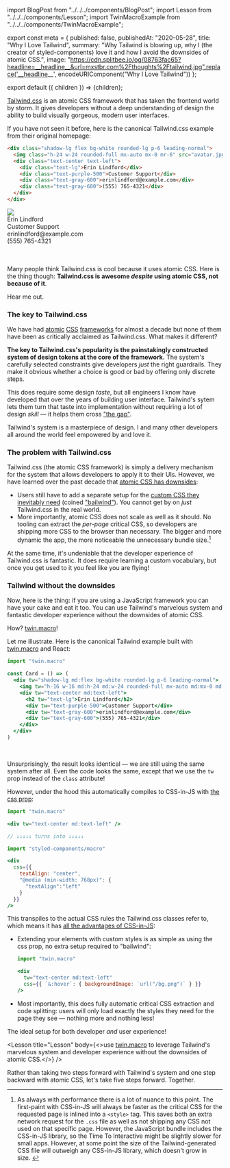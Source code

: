import BlogPost from "../../../components/BlogPost";
import Lesson from "../../../components/Lesson";
import TwinMacroExample from "../../../components/TwinMacroExample";

export const meta = {
  published: false,
  publishedAt: "2020-05-28",
  title: "Why I Love Tailwind",
  summary: "Why Tailwind is blowing up, why I (the creator of styled-components) love it and how I avoid the downsides of atomic CSS.",
  image: "https://cdn.splitbee.io/og/08763fac65?headline=__headline__&url=mxstbr.com%2Fthoughts%2Ftailwind.jpg".replace('__headline__', encodeURIComponent("Why I Love Tailwind"))
};

export default ({ children }) => <BlogPost meta={meta}>{children}</BlogPost>;

[Tailwind.css](https://tailwindcss.com) is an atomic CSS framework that has taken the frontend world by storm. It gives developers without a deep understanding of design the ability to build visually gorgeous, modern user interfaces. 

If you have not seen it before, here is the canonical Tailwind.css example from their original homepage:

```html
<div class="shadow-lg flex bg-white rounded-lg p-6 leading-normal">
  <img class="h-24 w-24 rounded-full mx-auto mx-0 mr-6" src="avatar.jpg" />
  <div class="text-center text-left">
    <div class="text-lg">Erin Lindford</div>
    <div class="text-purple-500">Customer Support</div>
    <div class="text-gray-600">erinlindford@example.com</div>
    <div class="text-gray-600">(555) 765-4321</div>
  </div>
</div>
```

<style>{`
sup {   font-size: 75%;   line-height: 0;   position: relative;   vertical-align: baseline;   top: -0.5em }
.footnotes * { font-size: inherit!important; }
.footnotes { font-size: 0.9em; }
.footnotes li { max-width: 100%; }
.shadow-lg { box-shadow: 0 10px 15px -3px rgba(0,0,0,.1), 0 4px 6px -2px rgba(0,0,0,.05); }
.p-6 { padding: 1.5rem; }
.leading-normal { line-height: 1.5; }
.rounded-lg { border-radius: .5rem; }
.bg-white { background-color: #fff; }
.h-16 { height: 4rem; }
.w-16 { width: 4rem; }
.rounded-full { border-radius: 9999px; }
.mx-auto { margin-left: auto; margin-right: auto; }
.text-center { text-align: center; }
.text-lg { font-size: 1.125rem; }
.text-purple-500 { color: #9f7aea; }
.text-gray-600 { color: #718096; }
.flex { display: flex; }
.h-24 { height: 6rem; }
.w-24 { width: 6rem; }
.mx-0 { margin-left: 0; margin-right: 0; }
.mr-6 { margin-right: 1.5rem; }
.text-left { text-align: left; }
`}</style>

<div className="shadow-lg flex bg-white rounded-lg p-6 leading-normal" style={{ fontFamily: "sans-serif" }}>
  <img
    className="h-24 w-24 rounded-full mx-auto mx-0 mr-6" 
    src="https://randomuser.me/api/portraits/women/17.jpg"
  />
  <div className="text-center text-left">
    <div className="text-lg">Erin Lindford</div>
    <div className="text-purple-500">Customer Support</div>
    <div className="text-gray-600">erinlindford@example.com</div>
    <div className="text-gray-600">(555) 765-4321</div>
  </div>
</div>

<br />
<br />

Many people think Tailwind.css is cool because it uses atomic CSS. Here is the thing though: **Tailwind.css is awesome _despite_ using atomic CSS, not because of it**.

Hear me out.

### The key to Tailwind.css

We have had [atomic](https://github.com/basscss/basscss/commit/ed65eec980c4899d930f2c293f70bc619573456f) [CSS](https://github.com/tachyons-css/tachyons/commit/7f27af8d52d8ed03615e23a9db5ff33fc8153729) [frameworks](https://medium.com/buzzfeed-design/introducing-solid-1c16b1bf4868) for almost a decade but none of them have been as critically acclaimed as Tailwind.css. What makes it different?

**The key to Tailwind.css's popularity is the painstakingly constructed system of design tokens at the core of the framework.** The system's carefully selected constraints give developers _just_ the right guardrails. They make it obvious whether a choice is good or bad by offering only discrete steps.

This does require some design _taste_, but all engineers I know have developed that over the years of building user interface. Tailwind's sytem lets them turn that taste into implementation without requiring a lot of design _skill_ — it helps them cross ["the gap"](https://vimeo.com/85040589).

Tailwind's system is a masterpiece of design. I and many other developers all around the world feel empowered by and love it.

### The problem with Tailwind.css

Tailwind.css (the atomic CSS framework) is simply a delivery mechanism for the system that allows developers to apply it to their UIs. However, we have learned over the past decade that [atomic CSS has downsides](https://jxnblk.com/blog/two-steps-forward/):

- Users still have to add a separate setup for the [custom CSS they inevitably need](https://twitter.com/kentcdodds/status/1240868842361913347) (coined ["bailwind"](https://twitter.com/samselikoff/status/1251637275412357121)). You cannot get by on _just_ Tailwind.css in the real world.
- More importantly, atomic CSS does not scale as well as it should. No tooling can extract the _per-page_ critical CSS, so developers are shipping more CSS to the browser than necessary. The bigger and more dynamic the app, the more noticeable the unnecessary bundle size.[^1]

At the same time, it's undeniable that the developer experience of Tailwind.css is fantastic. It does require learning a custom vocabulary, but once you get used to it you feel like you are flying!

### Tailwind without the downsides

Now, here is the thing: if you are using a JavaScript framework you can have your cake and eat it too. You can use Tailwind's marvelous system and fantastic developer experience without the downsides of atomic CSS.

How? [twin.macro](https://github.com/ben-rogerson/twin.macro)!

Let me illustrate. Here is the canonical Tailwind example built with [twin.macro](https://github.com/ben-rogerson/twin.macro) and React:

```jsx
import "twin.macro"

const Card = () => (
  <div tw="shadow-lg md:flex bg-white rounded-lg p-6 leading-normal">
    <img tw="h-16 w-16 md:h-24 md:w-24 rounded-full mx-auto md:mx-0 md:mr-6" src="avatar.jpg" />
    <div tw="text-center md:text-left">
      <h2 tw="text-lg">Erin Lindford</h2>
      <div tw="text-purple-500">Customer Support</div>
      <div tw="text-gray-600">erinlindford@example.com</div>
      <div tw="text-gray-600">(555) 765-4321</div>
    </div>
  </div>
)
```

<TwinMacroExample />

<br />

Unsurprisingly, the result looks identical — we are still using the same system after all. Even the code looks the same, except that we use the `tw` prop instead of the `class` attribute!

However, under the hood this automatically compiles to CSS-in-JS with [the css prop](https://medium.com/styled-components/announcing-native-support-for-the-css-prop-in-styled-components-245ca5252feb):

```jsx
import "twin.macro"

<div tw="text-center md:text-left" />

// ↓↓↓↓↓ turns into ↓↓↓↓↓

import "styled-components/macro"

<div 
  css={{
    textAlign: "center",
    "@media (min-width: 768px)": {
      "textAlign":"left"
    }
  }}
/>
```

This transpiles to the actual CSS rules the Tailwind.css classes refer to, which means it has [all the advantages of CSS-in-JS](/thoughts/css-in-js):

- Extending your elements with custom styles is as simple as using the css prop, no extra setup required to "bailwind":

  ```jsx
  import "twin.macro"

  <div
    tw="text-center md:text-left"
    css={{ `&:hover`: { backgroundImage: `url("/bg.png")` } }}
  />
  ```

- Most importantly, this does fully automatic critical CSS extraction and code splitting: users will only load exactly the styles they need for the page they see — nothing more and nothing less!

The ideal setup for both developer _and_ user experience!

<Lesson title="Lesson" body={<>use <a href="https://github.com/ben-rogerson/twin.macro" target="_blank">twin.macro</a> to leverage Tailwind's marvelous system and developer experience without the downsides of atomic CSS.</>} />

Rather than taking two steps forward with Tailwind's system and one step backward with atomic CSS, let's take five steps forward. Together.

[^1]: As always with performance there is a lot of nuance to this point. The first-paint with CSS-in-JS will always be faster as the critical CSS for the requested page is inlined into a `<style>` tag. This saves both an extra network request for the `.css` file as well as not shipping any CSS not used on that specific page. However, the JavaScript bundle includes the CSS-in-JS library, so the Time To Interactive might be slightly slower for small apps. However, at some point the size of the Tailwind-generated CSS file will outweigh any CSS-in-JS library, which doesn't grow in size.&nbsp;
